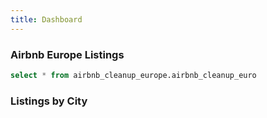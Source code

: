 ```yaml
---
title: Dashboard
---
```


### Airbnb Europe Listings

```sql airbnbs
select * from airbnb_cleanup_europe.airbnb_cleanup_euro
```

<DataTable data={airbnbs} />


### Listings by City

<!-- <LineChart 
    data={airbnbs}
    x=City
    y=Price 
    yAxisTitle="Prices per City"
    y2SeriesType=bar
/> -->


<Heatmap 
    data={airbnbs} 
    x=Day 
    y=City 
    value=Price 
    valueFmt=usd 
/>


<!-- <Histogram
    data={airbnbs}
    x=City
/> -->

<!-- <FunnelChart 
    data={airbnbs} 
    nameCol=Price
    valueCol=City
/> -->
